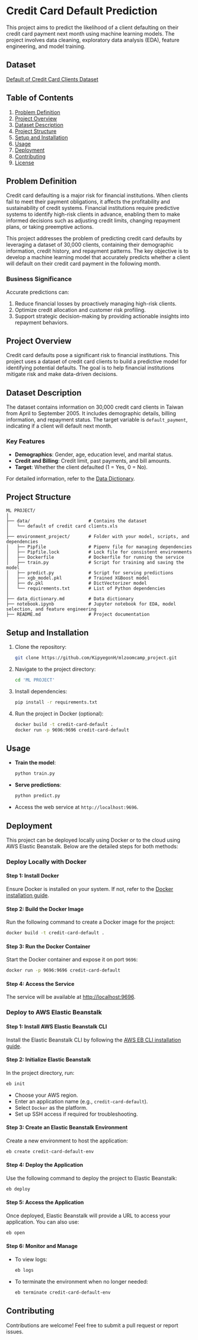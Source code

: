 
# Credit Card Default Prediction

This project aims to predict the likelihood of a client defaulting on their credit card payment next month using machine learning models. The project involves data cleaning, exploratory data analysis (EDA), feature engineering, and model training.

## Dataset
[Default of Credit Card Clients Dataset](https://archive.ics.uci.edu/static/public/350/default+of+credit+card+clients.zip)

## Table of Contents
1. [Problem Definition](#problem-definition)
2. [Project Overview](#project-overview)
3. [Dataset Description](#dataset-description)
4. [Project Structure](#project-structure)
5. [Setup and Installation](#setup-and-installation)
6. [Usage](#usage)
7. [Deployment](#deployment)
8. [Contributing](#contributing)
9. [License](#license)

## Problem Definition

Credit card defaulting is a major risk for financial institutions. When clients fail to meet their payment obligations, it affects the profitability and sustainability of credit systems. Financial institutions require predictive systems to identify high-risk clients in advance, enabling them to make informed decisions such as adjusting credit limits, changing repayment plans, or taking preemptive actions.

This project addresses the problem of predicting credit card defaults by leveraging a dataset of 30,000 clients, containing their demographic information, credit history, and repayment patterns. The key objective is to develop a machine learning model that accurately predicts whether a client will default on their credit card payment in the following month.

### Business Significance
Accurate predictions can:
1. Reduce financial losses by proactively managing high-risk clients.
2. Optimize credit allocation and customer risk profiling.
3. Support strategic decision-making by providing actionable insights into repayment behaviors.

## Project Overview
Credit card defaults pose a significant risk to financial institutions. This project uses a dataset of credit card clients to build a predictive model for identifying potential defaults. The goal is to help financial institutions mitigate risk and make data-driven decisions.

## Dataset Description
The dataset contains information on 30,000 credit card clients in Taiwan from April to September 2005. It includes demographic details, billing information, and repayment status. The target variable is `default_payment`, indicating if a client will default next month.

### Key Features
- **Demographics**: Gender, age, education level, and marital status.
- **Credit and Billing**: Credit limit, past payments, and bill amounts.
- **Target**: Whether the client defaulted (1 = Yes, 0 = No).

For detailed information, refer to the [Data Dictionary](./Data_Dictionary.md).

## Project Structure
```
ML PROJECT/
│
├── data/                      # Contains the dataset
│   └── default of credit card clients.xls
│
├── environment_project/       # Folder with your model, scripts, and dependencies
│   ├── Pipfile                # Pipenv file for managing dependencies
│   ├── Pipfile.lock           # Lock file for consistent environments
│   ├── Dockerfile             # Dockerfile for running the service
│   ├── train.py               # Script for training and saving the model
│   ├── predict.py             # Script for serving predictions
│   ├── xgb_model.pkl          # Trained XGBoost model
│   ├── dv.pkl                 # DictVectorizer model
│   └── requirements.txt       # List of Python dependencies
│
├── data_dictionary.md         # Data dictionary
├── notebook.ipynb             # Jupyter notebook for EDA, model selection, and feature engineering
├── README.md                  # Project documentation
```

## Setup and Installation
1. Clone the repository:
   ```bash
   git clone https://github.com/KipyegonH/mlzoomcamp_project.git
   ```
2. Navigate to the project directory:
   ```bash
   cd 'ML PROJECT'
   ```
3. Install dependencies:
   ```bash
   pip install -r requirements.txt
   ```
4. Run the project in Docker (optional):
   ```bash
   docker build -t credit-card-default .
   docker run -p 9696:9696 credit-card-default
   ```

## Usage
- **Train the model**:
  ```bash
  python train.py
  ```
- **Serve predictions**:
  ```bash
  python predict.py
  ```
- Access the web service at `http://localhost:9696`.

## Deployment
This project can be deployed locally using Docker or to the cloud using AWS Elastic Beanstalk. Below are the detailed steps for both methods:

### Deploy Locally with Docker

#### Step 1: Install Docker
Ensure Docker is installed on your system. If not, refer to the [Docker installation guide](https://docs.docker.com/get-docker/).

#### Step 2: Build the Docker Image
Run the following command to create a Docker image for the project:
```bash
docker build -t credit-card-default .
```

#### Step 3: Run the Docker Container
Start the Docker container and expose it on port `9696`:
```bash
docker run -p 9696:9696 credit-card-default
```

#### Step 4: Access the Service
The service will be available at [http://localhost:9696](http://localhost:9696).

### Deploy to AWS Elastic Beanstalk

#### Step 1: Install AWS Elastic Beanstalk CLI
Install the Elastic Beanstalk CLI by following the [AWS EB CLI installation guide](https://docs.aws.amazon.com/elasticbeanstalk/latest/dg/eb-cli3-install.html).

#### Step 2: Initialize Elastic Beanstalk
In the project directory, run:
```bash
eb init
```
- Choose your AWS region.
- Enter an application name (e.g., `credit-card-default`).
- Select `Docker` as the platform.
- Set up SSH access if required for troubleshooting.

#### Step 3: Create an Elastic Beanstalk Environment
Create a new environment to host the application:
```bash
eb create credit-card-default-env
```

#### Step 4: Deploy the Application
Use the following command to deploy the project to Elastic Beanstalk:
```bash
eb deploy
```

#### Step 5: Access the Application
Once deployed, Elastic Beanstalk will provide a URL to access your application. You can also use:
```bash
eb open
```

#### Step 6: Monitor and Manage
- To view logs:
  ```bash
  eb logs
  ```
- To terminate the environment when no longer needed:
  ```bash
  eb terminate credit-card-default-env
  ```

## Contributing
Contributions are welcome! Feel free to submit a pull request or report issues.
